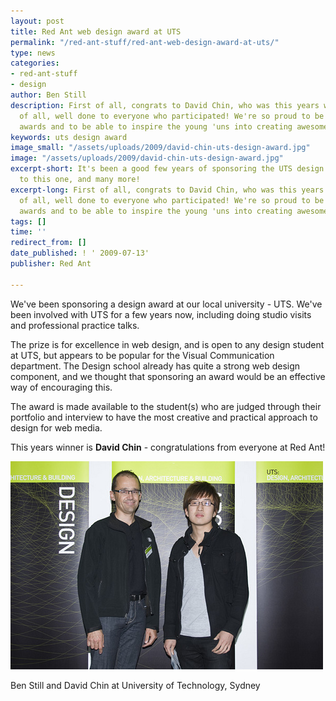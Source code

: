 ```yaml
---
layout: post
title: Red Ant web design award at UTS
permalink: "/red-ant-stuff/red-ant-web-design-award-at-uts/"
type: news
categories:
- red-ant-stuff
- design
author: Ben Still
description: First of all, congrats to David Chin, who was this years winner. Seconds
  of all, well done to everyone who participated! We're so proud to be part of these
  awards and to be able to inspire the young 'uns into creating awesome stuff.
keywords: uts design award
image_small: "/assets/uploads/2009/david-chin-uts-design-award.jpg"
image: "/assets/uploads/2009/david-chin-uts-design-award.jpg"
excerpt-short: It's been a good few years of sponsoring the UTS design awards, here's
  to this one, and many more!
excerpt-long: First of all, congrats to David Chin, who was this years winner. Seconds
  of all, well done to everyone who participated! We're so proud to be part of these
  awards and to be able to inspire the young 'uns into creating awesome stuff.
tags: []
time: ''
redirect_from: []
date_published: ! ' 2009-07-13'
publisher: Red Ant

---
```

We've been sponsoring a design award at our local university - UTS. We've been involved with UTS for a few years now, including doing studio visits and professional practice talks.

The prize is for excellence in web design, and is open to any design student at UTS, but appears to be popular for the Visual Communication department. The Design school already has quite a strong web design component, and we thought that sponsoring an award would be an effective way of encouraging this.

The award is made available to the student(s) who are judged through their portfolio and interview to have the most creative and practical approach to design for web media.

This years winner is **David Chin** - congratulations from everyone at Red Ant!

![Ben Still and David Chin](/assets/uploads/2009/ben-still-and-david-chin.jpg)

Ben Still and David Chin at University of Technology, Sydney